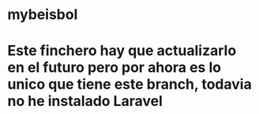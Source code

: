 # mybeisbol
# Este finchero hay que actualizarlo en el futuro pero por ahora es lo unico que tiene este branch, todavia no he instalado Laravel
